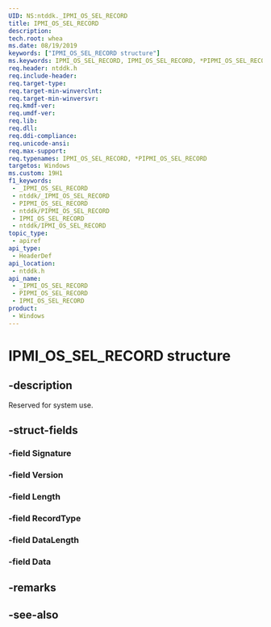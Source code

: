 ```yaml
---
UID: NS:ntddk._IPMI_OS_SEL_RECORD
title: IPMI_OS_SEL_RECORD
description: 
tech.root: whea
ms.date: 08/19/2019
keywords: ["IPMI_OS_SEL_RECORD structure"]
ms.keywords: IPMI_OS_SEL_RECORD, IPMI_OS_SEL_RECORD, *PIPMI_OS_SEL_RECORD,
req.header: ntddk.h
req.include-header: 
req.target-type: 
req.target-min-winverclnt: 
req.target-min-winversvr: 
req.kmdf-ver: 
req.umdf-ver: 
req.lib: 
req.dll: 
req.ddi-compliance: 
req.unicode-ansi: 
req.max-support: 
req.typenames: IPMI_OS_SEL_RECORD, *PIPMI_OS_SEL_RECORD
targetos: Windows
ms.custom: 19H1
f1_keywords:
 - _IPMI_OS_SEL_RECORD
 - ntddk/_IPMI_OS_SEL_RECORD
 - PIPMI_OS_SEL_RECORD
 - ntddk/PIPMI_OS_SEL_RECORD
 - IPMI_OS_SEL_RECORD
 - ntddk/IPMI_OS_SEL_RECORD
topic_type:
 - apiref
api_type:
 - HeaderDef
api_location:
 - ntddk.h
api_name:
 - _IPMI_OS_SEL_RECORD
 - PIPMI_OS_SEL_RECORD
 - IPMI_OS_SEL_RECORD
product:
 - Windows
---
```


# IPMI_OS_SEL_RECORD structure


## -description

Reserved for system use.

## -struct-fields

### -field Signature

### -field Version

### -field Length

### -field RecordType

### -field DataLength

### -field Data

## -remarks

## -see-also

